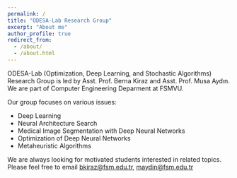 ```yaml
---
permalink: /
title: "ODESA-Lab Research Group"
excerpt: "About me"
author_profile: true
redirect_from: 
  - /about/
  - /about.html
---
```


ODESA-Lab (Optimization, Deep Learning, and Stochastic Algorithms) Research Group is led by Asst. Prof. Berna Kiraz and Asst. Prof. Musa Aydın. We are part of Computer Engineering Deparment at FSMVU.

Our group focuses on various issues:

<ul>
  <li>Deep Learning</li>
  <li>Neural Architecture Search</li>
  <li>Medical Image Segmentation with Deep Neural Networks</li>
  <li>Optimization of Deep Neural Networks</li>
  <li> Metaheuristic Algorithms</li>
</ul>

We are always looking for motivated students interested in related topics. Please feel free to email <bkiraz@fsm.edu.tr>, <maydin@fsm.edu.tr> 